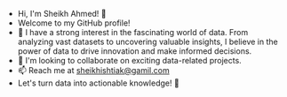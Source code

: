 * Hi, I'm Sheikh Ahmed! 👋
* Welcome to my GitHub profile!
* 👀 I have a strong interest in the fascinating world of data. From analyzing vast datasets to uncovering valuable insights, I believe in the power of data to drive innovation and make informed decisions.
* 💞️ I'm looking to collaborate on exciting data-related projects.
* 📫 Reach me at sheikhishtiak@gamil.com
* Let's turn data into actionable knowledge! 🚀

